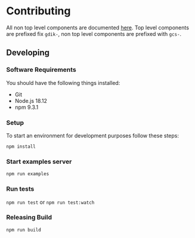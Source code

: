 # Contributing

All non top level components are documented [here](./components.md). Top level components are prefixed fix ```gdik-```, non top level components are prefixed with ```gcs-```.

## Developing

### Software Requirements

You should have the following things installed:

- Git
- Node.js 18.12
- npm 9.3.1

### Setup

To start an environment for development purposes follow these steps:

```npm install```

### Start examples server

```npm run examples```

### Run tests

```npm run test```
or
```npm run test:watch```

### Releasing Build

```npm run build```